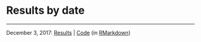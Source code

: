 # Results by date
---
December 3, 2017: [Results](analytics.html) \| [Code](analytics.Rmd) (in [RMarkdown](http://rmarkdown.rstudio.com))
